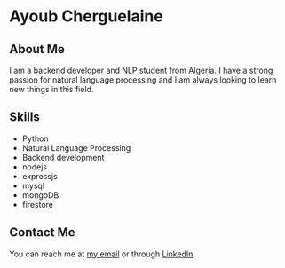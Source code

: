 # Ayoub Cherguelaine

## About Me
I am a backend developer and NLP student from Algeria.
I have a strong passion for natural language processing and I am always looking to learn new things in this field.


## Skills
- Python
- Natural Language Processing
- Backend development
- nodejs
- expressjs
- mysql
- mongoDB
- firestore

## Contact Me
You can reach me at [my email](mailto:cherguelainea@gmail.com) or through [LinkedIn](https://www.linkedin.com/in/ayoub-cherguelaine/).

<!---
AyoubCherguelaine/AyoubCherguelaine is a ✨ special ✨ repository because its `README.md` (this file) appears on your GitHub profile.
You can click the Preview link to take a look at your changes.
--->
